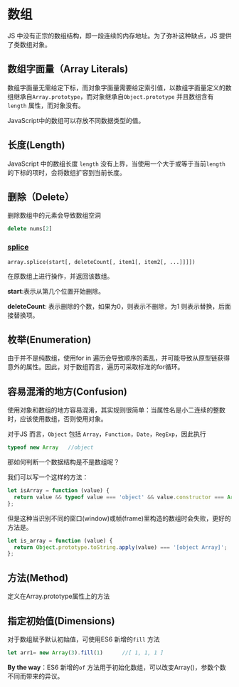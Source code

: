 # 数组

JS 中没有正宗的数组结构，即一段连续的内存地址。为了弥补这种缺点，JS 提供了类数组对象。

## 数组字面量（Array Literals)

数组字面量无需给定下标，而对象字面量需要给定索引值，以数组字面量定义的数组继承自`Array.prototype`，而对象继承自`Object.prototype` 并且数组含有`length` 属性，而对象没有。

JavaScript中的数组可以存放不同数据类型的值。

## 长度(Length)

JavaScript 中的数组长度 `length` 没有上界，当使用一个大于或等于当前`length` 的下标的项时，会将数组扩容到当前长度。

## 删除（Delete）

删除数组中的元素会导致数组空洞

```js
delete nums[2]
```

### [splice](https://developer.mozilla.org/zh-CN/docs/Web/JavaScript/Reference/Global_Objects/Array/splice)

```
array.splice(start[, deleteCount[, item1[, item2[, ...]]]])
```

在原数组上进行操作，并返回该数组。

**start**:表示从第几个位置开始删除。

**deleteCount**: 表示删除的个数，如果为0，则表示不删除，为1 则表示替换，后面接替换项。

## 枚举(Enumeration)

由于并不是纯数组，使用for in 遍历会导致顺序的紊乱，并可能导致从原型链获得意外的属性。因此，对于数组而言，遍历可采取标准的for循环。

## 容易混淆的地方(Confusion)

使用对象和数组的地方容易混淆，其实规则很简单：当属性名是小二连续的整数时，应该使用数组，否则使用对象。

对于JS 而言，`Object` 包括 `Array`，`Function`，`Date`，`RegExp`，因此执行

```js
typeof new Array   //object
```

那如何判断一个数据结构是不是数组呢？

我们可以写一个这样的方法：

```js
let isArray = function (value) {
  return value && typeof value === 'object' && value.constructor === Array;
};
```

但是这种当识别不同的窗口(window)或帧(frame)里构造的数组时会失败，更好的方法是。

```js
let is_array = function (value) {
  return Object.prototype.toString.apply(value) === '[object Array]';
};
```

## 方法(Method)

定义在Array.prototype属性上的方法

## 指定初始值(Dimensions)

对于数组赋予默认初始值，可使用ES6 新增的`fill` 方法

```js
let arr1= new Array(3).fill(1)		//[ 1, 1, 1 ]
```

**By the way**：ES6 新增的`of` 方法用于初始化数组，可以改变Array()，参数个数不同而带来的异议。